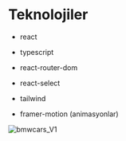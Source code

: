 # Teknolojiler

- react
- typescript

- react-router-dom
- react-select
- tailwind
- framer-motion (animasyonlar)
  
![bmwcars_V1](https://github.com/user-attachments/assets/08baf877-1fdf-41f2-85f5-5d4d5e5abdf9)


